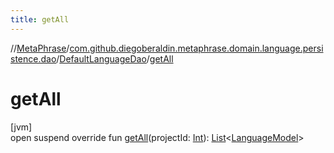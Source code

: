 ```yaml
---
title: getAll
---
```

//[MetaPhrase](../../../index.html)/[com.github.diegoberaldin.metaphrase.domain.language.persistence.dao](../index.html)/[DefaultLanguageDao](index.html)/[getAll](get-all.html)



# getAll



[jvm]\
open suspend override fun [getAll](get-all.html)(projectId: [Int](https://kotlinlang.org/api/latest/jvm/stdlib/kotlin/-int/index.html)): [List](https://kotlinlang.org/api/latest/jvm/stdlib/kotlin.collections/-list/index.html)&lt;[LanguageModel](../../com.github.diegoberaldin.metaphrase.domain.language.data/-language-model/index.html)&gt;




